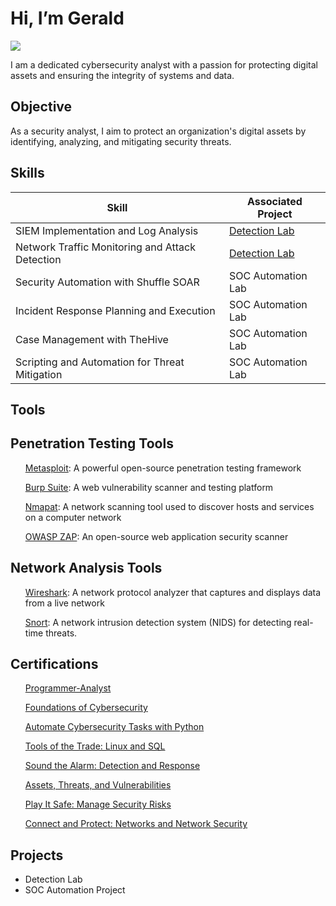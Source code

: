 # Hi, I’m Gerald

<a href="https://www.linkedin.com/in/gerald-gedeon-557292308"><img src="https://img.shields.io/badge/-LinkedIn-0072b1?&style=for-the-badge&logo=linkedin&logoColor=white" /></a>

I am a dedicated cybersecurity analyst with a passion for protecting digital assets and ensuring the integrity of systems and data.

## Objective
As a security analyst, I aim to protect an organization's digital assets by identifying, analyzing, and mitigating security threats.
## Skills

| Skill                                         | Associated Project         |
|-----------------------------------------------|----------------------------|
| SIEM Implementation and Log Analysis          | <a href="https://google.com">Detection Lab</a>|
| Network Traffic Monitoring and Attack Detection | <a href="https://google.com">Detection Lab</a>|
| Security Automation with Shuffle SOAR         | SOC Automation Lab|
| Incident Response Planning and Execution      | SOC Automation Lab|
| Case Management with TheHive                  | SOC Automation Lab|
| Scripting and Automation for Threat Mitigation | SOC Automation Lab|
## Tools
## Penetration Testing Tools
<ul><a href="https://www.metasploit.com/">Metasploit</a>: A powerful open-source penetration testing framework</ul>
<ul><a href="https://portswigger.net/burp/">Burp Suite</a>: A web vulnerability scanner and testing platform</ul>
<ul><a href="https://nmap.org/">Nmapat</a>: A network scanning tool used to discover hosts and services on a computer network</ul>
<ul><a href="https://www.zaproxy.org/">OWASP ZAP</a>: An open-source web application security scanner</ul>  
<h2>Network Analysis Tools</h2>
<ul><a href="https://www.wireshark.org/">Wireshark</a>: A network protocol analyzer that captures and displays data from a live network</ul>
<ul><a href="https://snort.org/">Snort</a>: A network intrusion detection system (NIDS) for detecting real-time threats.</ul>

## Certifications
<div>
<ul><a href="https://www.cdicollege.ca/">Programmer-Analyst</a></ul>
<ul><a href="https://coursera.org/share/07a2c61d278deeb0c55890a2695b2949">Foundations of Cybersecurity</a></ul>
<ul><a href="https://coursera.org/share/cd305964a02aa95e72e9507e84243602">Automate Cybersecurity Tasks with Python</a></ul>
<ul><a href="https://coursera.org/share/6700223c064d0ea3071e4cdbc19bd567">Tools of the Trade: Linux and SQL</a></ul>
<ul><a href="https://coursera.org/share/f4d59a7d29d594d40a1f57b6decb97cc">Sound the Alarm: Detection and Response</a></ul>
<ul><a href="https://coursera.org/share/9217bfac5a85400032623e4d61e36a63">Assets, Threats, and Vulnerabilities</a></ul>
<ul><a href="https://coursera.org/share/434b5e4a66fcb01e54c96b13759448bb">Play It Safe: Manage Security Risks</a></ul>
<ul><a href="https://coursera.org/share/d89dbade0fec06948391ed17cb0962ed">Connect and Protect: Networks and Network Security</a></ul>

</div>
  
## Projects
- Detection Lab
- SOC Automation Project
<!---

zotron-hub/zotron-hub is a ✨ special ✨ repository because its `README.md` (this file) appears on your GitHub profile.
You can click the Preview link to take a look at your changes.
--->
